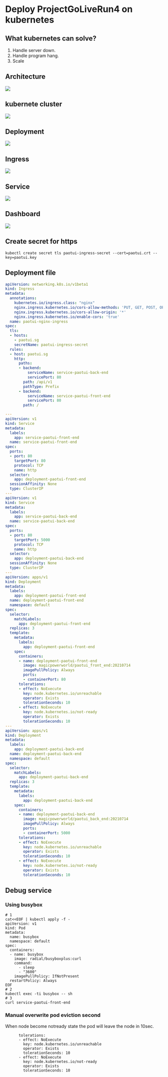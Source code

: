 # Deploy ProjectGoLiveRun4 on kubernetes
## What kubernetes can solve?
1. Handle server down.
2. Handle program hang.
3. Scale
## Architecture
![](https://i.imgur.com/PMP2vT8.png)
## kubernete cluster
![](https://i.imgur.com/Z9GJfmE.png)
## Deployment
![](https://i.imgur.com/rWwiAEF.png)
## Ingress
![](https://i.imgur.com/ooz23FM.png)
## Service
![](https://i.imgur.com/FlJ4xgY.png)
## Dashboard
![](https://i.imgur.com/2sP1kQX.png)
## Create secret for https
```shell=
kubectl create secret tls paotui-ingress-secret --cert=paotui.crt --key=paotui.key
```
## Deployment file
```yaml
apiVersion: networking.k8s.io/v1beta1
kind: Ingress
metadata:
  annotations:
    kubernetes.io/ingress.class: "nginx"
    nginx.ingress.kubernetes.io/cors-allow-methods: 'PUT, GET, POST, OPTIONS'
    nginx.ingress.kubernetes.io/cors-allow-origin: '*'
    nginx.ingress.kubernetes.io/enable-cors: 'true'
  name: paotui-nginx-ingress
spec:
  tls:
  - hosts:
    - paotui.sg
    secretName: paotui-ingress-secret
  rules:
  - host: paotui.sg
    http:
      paths:
      - backend:
          serviceName: service-paotui-back-end
          servicePort: 80
        path: /api/v1
        pathType: Prefix
      - backend:
          serviceName: service-paotui-front-end
          servicePort: 80
        path: /

---
apiVersion: v1
kind: Service
metadata:
  labels:
    app: service-paotui-front-end
  name: service-paotui-front-end
spec:
  ports:
  - port: 80
    targetPort: 80
    protocol: TCP
    name: http
  selector:
    app: deployment-paotui-front-end
  sessionAffinity: None
  type: ClusterIP
---
apiVersion: v1
kind: Service
metadata:
  labels:
    app: service-paotui-back-end
  name: service-paotui-back-end
spec:
  ports:
  - port: 80
    targetPort: 5000
    protocol: TCP
    name: http
  selector:
    app: deployment-paotui-back-end
  sessionAffinity: None
  type: ClusterIP
---
apiVersion: apps/v1
kind: Deployment
metadata:
  labels:
    app: deployment-paotui-front-end
  name: deployment-paotui-front-end
  namespace: default
spec:
  selector:
    matchLabels:
      app: deployment-paotui-front-end
  replicas: 3
  template:
    metadata:
      labels:
        app: deployment-paotui-front-end
    spec:
      containers:
      - name: deployment-paotui-front-end
        image: magicpowerworld/paotui_front_end:20210714
        imagePullPolicy: Always
        ports:
        - containerPort: 80
      tolerations:
      - effect: NoExecute
        key: node.kubernetes.io/unreachable
        operator: Exists
        tolerationSeconds: 10
      - effect: NoExecute
        key: node.kubernetes.io/not-ready
        operator: Exists
        tolerationSeconds: 10
---
apiVersion: apps/v1
kind: Deployment
metadata:
  labels:
    app: deployment-paotui-back-end
  name: deployment-paotui-back-end
  namespace: default
spec:
  selector:
    matchLabels:
      app: deployment-paotui-back-end
  replicas: 3
  template:
    metadata:
      labels:
        app: deployment-paotui-back-end
    spec:
      containers:
      - name: deployment-paotui-back-end
        image: magicpowerworld/paotui_back_end:20210714
        imagePullPolicy: Always
        ports:
        - containerPort: 5000
      tolerations:
      - effect: NoExecute
        key: node.kubernetes.io/unreachable
        operator: Exists
        tolerationSeconds: 10
      - effect: NoExecute
        key: node.kubernetes.io/not-ready
        operator: Exists
        tolerationSeconds: 10
```
## Debug service
### Using busybox
```shell=
# 1
cat<<EOF | kubectl apply -f -
apiVersion: v1
kind: Pod
metadata:
  name: busybox
  namespace: default
spec:
  containers:
  - name: busybox
    image: radial/busyboxplus:curl
    command:
      - sleep
      - "3600"
    imagePullPolicy: IfNotPresent
  restartPolicy: Always
EOF
# 2
kubectl exec -ti busybox -- sh
# 3
curl service-paotui-front-end
```
### Manual overwrite pod eviction second
When node become notready state the pod will leave the node in 10sec. 
```yaml=
      tolerations:
      - effect: NoExecute
        key: node.kubernetes.io/unreachable
        operator: Exists
        tolerationSeconds: 10
      - effect: NoExecute
        key: node.kubernetes.io/not-ready
        operator: Exists
        tolerationSeconds: 10
```
